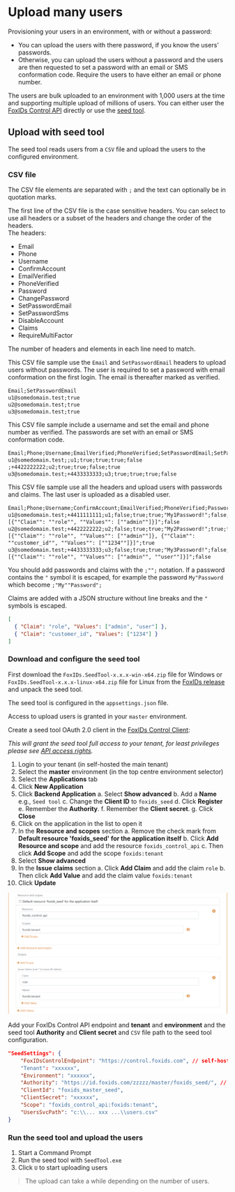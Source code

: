 # Upload many users

Provisioning your users in an environment, with or without a password:

- You can upload the users with there password, if you know the users' passwords. 
- Otherwise, you can upload the users without a password and the users are then requested to set a password with an email or SMS conformation code. Require the users to have either an email or phone number.

The users are bulk uploaded to an environment with 1,000 users at the time and supporting multiple upload of millions of users. You can either user the [FoxIDs Control API](control.md#foxids-control-api) directly or use the [seed tool](#upload-with-seed-tool). 

## Upload with seed tool

The seed tool reads users from a `CSV` file and upload the users to the configured environment.

### CSV file

The CSV file elements are separated  with `;` and the text can optionally be in quotation marks.

The first line of the CSV file is the case sensitive headers. You can select to use all headers or a subset of the headers and change the order of the headers.  
The headers:

- Email
- Phone
- Username
- ConfirmAccount
- EmailVerified
- PhoneVerified
- Password
- ChangePassword
- SetPasswordEmail
- SetPasswordSms
- DisableAccount
- Claims
- RequireMultiFactor

The number of headers and elements in each line need to match.

This CSV file sample use the `Email` and `SetPasswordEmail` headers to upload users without passwords. The user is required to set a password with email conformation on the first login. 
The email is thereafter marked as verified.
```csv
Email;SetPasswordEmail
u1@somedomain.test;true
u2@somedomain.test;true
u3@somedomain.test;true
```

This CSV file sample include a username and set the email and phone number as verified. The passwords are set with an email or SMS conformation code.
```csv
Email;Phone;Username;EmailVerified;PhoneVerified;SetPasswordEmail;SetPasswordSms
u1@somedomain.test;;u1;true;true;true;false
;+4422222222;u2;true;true;false;true
u3@somedomain.test;+4433333333;u3;true;true;true;false
```

This CSV file sample use all the headers and upload users with passwords and claims. The last user is uploaded as a disabled user.
```csv
Email;Phone;Username;ConfirmAccount;EmailVerified;PhoneVerified;Password;ChangePassword;SetPasswordEmail;SetPasswordSms;DisableAccount;Claims;RequireMultiFactor
u1@somedomain.test;+4411111111;u1;false;true;true;"My1Password!";false;false;false;false;"[{""Claim"": ""role"", ""Values"": [""admin""]}]";false
u2@somedomain.test;+4422222222;u2;false;true;true;"My2Password!";true;false;false;false;"[{""Claim"": ""role"", ""Values"": [""admin""]}, {""Claim"": ""customer_id"", ""Values"": [""1234""]}]";true
u3@somedomain.test;+4433333333;u3;false;true;true;"My3Password!";false;false;false;true;"[{""Claim"": ""role"", ""Values"": [""admin"", ""user""]}]";false
```

You should add passwords and claims with the `;"";` notation. If a password contains the `"` symbol it is escaped, for example the password `My"Password` which become `;"My""Password";`

Claims are added with a JSON structure without line breaks and the `"` symbols is escaped.
```json
[
  { "Claim": "role", "Values": ["admin", "user"] }, 
  { "Claim": "customer_id", "Values": ["1234"] }
]
```

### Download and configure the seed tool

First download the `FoxIDs.SeedTool-x.x.x-win-x64.zip` file for Windows or `FoxIDs.SeedTool-x.x.x-linux-x64.zip` file for Linux from the [FoxIDs release](https://github.com/ITfoxtec/FoxIDs/releases) and unpack the seed tool.

The seed tool is configured in the `appsettings.json` file.

Access to upload users is granted in your `master` environment.

Create a seed tool OAuth 2.0 client in the [FoxIDs Control Client](control.md#foxids-control-client):

*This will grant the seed tool full access to your tenant, for least privileges please see [API access rights](control.md#api-access-rights).*

1. Login to your tenant (in self-hosted the main tenant)
2. Select the **master** environment (in the top centre environment selector)
3. Select the **Applications** tab
4. Click **New Application**
5. Click **Backend Application**
    a. Select **Show advanced**
    b. Add a **Name** e.g., `Seed tool`
    c. Change the **Client ID** to `foxids_seed`
    d. Click **Register**
    e. Remember the **Authority**.
    f. Remember the **Client secret**.
    g. Click **Close**
6. Click on the application in the list to open it
7. In the **Resource and scopes** section 
    a. Remove the check mark from **Default resource 'foxids_seed' for the application itself**
    b. Click **Add Resource and scope** and add the resource `foxids_control_api`
    c. Then click **Add Scope** and add the scope `foxids:tenant` 
8. Select **Show advanced**
9. In the **Issue claims** section
    a. Click **Add Claim** and add the claim `role`
    b. Then click **Add Value** and add the claim value `foxids:tenant`
10. Click **Update**

![FoxIDs Control Client - master seed tool client](images/seed-tool-client.png)

Add your FoxIDs Control API endpoint and **tenant** and **environment** and the seed tool **Authority** and **Client secret** and `CSV` file path to the seed tool configuration. 

```json
"SeedSettings": {
    "FoxIDsControlEndpoint": "https://control.foxids.com", // self-hosted "https://control.yyyyxxxx.com" or local development https://localhost:44331
    "Tenant": "xxxxxx",
    "Environment": "xxxxxx",
    "Authority": "https://id.foxids.com/zzzzz/master/foxids_seed/", // custom domain, self-hosted or local development "https://https://localhost:44331/zzzzz/master/foxids_seed/"
    "ClientId": "foxids_master_seed",
    "ClientSecret": "xxxxxx",
    "Scope": "foxids_control_api:foxids:tenant",
    "UsersSvcPath": "c:\\... xxx ...\\users.csv"
}
```

### Run the seed tool and upload the users

1. Start a Command Prompt 
2. Run the seed tool with `SeedTool.exe`
3. Click `U` to start uploading users  

> The upload can take a while depending on the number of users.
